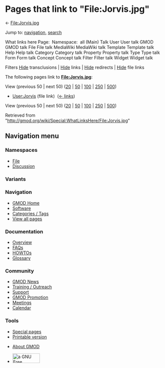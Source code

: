 <div id="mw-page-base" class="noprint">

</div>

<div id="mw-head-base" class="noprint">

</div>

<div id="content" class="mw-body" role="main">

<span id="top"></span>

<div id="mw-js-message" style="display:none;">

</div>



# <span dir="auto">Pages that link to "File:Jorvis.jpg"</span>

<div id="bodyContent">

<div id="contentSub">

← [File:Jorvis.jpg](/wiki/File:Jorvis.jpg "File:Jorvis.jpg")

</div>

<div id="jump-to-nav" class="mw-jump">

Jump to: [navigation](#mw-navigation), [search](#p-search)

</div>

<div id="mw-content-text">

What links here Page:  Namespace:  all (Main) Talk User User talk GMOD
GMOD talk File File talk MediaWiki MediaWiki talk Template Template talk
Help Help talk Category Category talk Property Property talk Type Type
talk Form Form talk Concept Concept talk Filter Filter talk Widget
Widget talk

Filters
[Hide](/mediawiki/index.php?title=Special:WhatLinksHere/File:Jorvis.jpg&hidetrans=1 "Special:WhatLinksHere/File:Jorvis.jpg")
transclusions \|
[Hide](/mediawiki/index.php?title=Special:WhatLinksHere/File:Jorvis.jpg&hidelinks=1 "Special:WhatLinksHere/File:Jorvis.jpg")
links \|
[Hide](/mediawiki/index.php?title=Special:WhatLinksHere/File:Jorvis.jpg&hideredirs=1 "Special:WhatLinksHere/File:Jorvis.jpg")
redirects \|
[Hide](/mediawiki/index.php?title=Special:WhatLinksHere/File:Jorvis.jpg&hideimages=1 "Special:WhatLinksHere/File:Jorvis.jpg")
file links

The following pages link to
**[File:Jorvis.jpg](/wiki/File:Jorvis.jpg "File:Jorvis.jpg")**:

View (previous 50 \| next 50)
([20](/mediawiki/index.php?title=Special:WhatLinksHere/File:Jorvis.jpg&limit=20 "Special:WhatLinksHere/File:Jorvis.jpg")
\|
[50](/mediawiki/index.php?title=Special:WhatLinksHere/File:Jorvis.jpg&limit=50 "Special:WhatLinksHere/File:Jorvis.jpg")
\|
[100](/mediawiki/index.php?title=Special:WhatLinksHere/File:Jorvis.jpg&limit=100 "Special:WhatLinksHere/File:Jorvis.jpg")
\|
[250](/mediawiki/index.php?title=Special:WhatLinksHere/File:Jorvis.jpg&limit=250 "Special:WhatLinksHere/File:Jorvis.jpg")
\|
[500](/mediawiki/index.php?title=Special:WhatLinksHere/File:Jorvis.jpg&limit=500 "Special:WhatLinksHere/File:Jorvis.jpg"))

- [User:Jorvis](/wiki/User:Jorvis "User:Jorvis") (file link) ‎
  <span class="mw-whatlinkshere-tools">([←
  links](/mediawiki/index.php?title=Special:WhatLinksHere&target=User%3AJorvis "Special:WhatLinksHere"))</span>

View (previous 50 \| next 50)
([20](/mediawiki/index.php?title=Special:WhatLinksHere/File:Jorvis.jpg&limit=20 "Special:WhatLinksHere/File:Jorvis.jpg")
\|
[50](/mediawiki/index.php?title=Special:WhatLinksHere/File:Jorvis.jpg&limit=50 "Special:WhatLinksHere/File:Jorvis.jpg")
\|
[100](/mediawiki/index.php?title=Special:WhatLinksHere/File:Jorvis.jpg&limit=100 "Special:WhatLinksHere/File:Jorvis.jpg")
\|
[250](/mediawiki/index.php?title=Special:WhatLinksHere/File:Jorvis.jpg&limit=250 "Special:WhatLinksHere/File:Jorvis.jpg")
\|
[500](/mediawiki/index.php?title=Special:WhatLinksHere/File:Jorvis.jpg&limit=500 "Special:WhatLinksHere/File:Jorvis.jpg"))

</div>

<div class="printfooter">

Retrieved from
"<http://gmod.org/wiki/Special:WhatLinksHere/File:Jorvis.jpg>"

</div>

<div id="catlinks" class="catlinks catlinks-allhidden">

</div>

<div class="visualClear">

</div>

</div>

</div>

<div id="mw-navigation">

## Navigation menu

<div id="mw-head">



<div id="left-navigation">

<div id="p-namespaces" class="vectorTabs" role="navigation"
aria-labelledby="p-namespaces-label">

### Namespaces

- <span id="ca-nstab-image"><a href="/wiki/File:Jorvis.jpg" accesskey="c"
  title="View the file page [c]">File</a></span>
- <span id="ca-talk"><a
  href="/mediawiki/index.php?title=File_talk:Jorvis.jpg&amp;action=edit&amp;redlink=1"
  accesskey="t"
  title="Discussion about the content page [t]">Discussion</a></span>

</div>

<div id="p-variants" class="vectorMenu emptyPortlet" role="navigation"
aria-labelledby="p-variants-label">

### 

### Variants[](#)

<div class="menu">

</div>

</div>

</div>

<div id="right-navigation">





</div>



</div>

</div>

</div>

<div id="mw-panel">

<div id="p-logo" role="banner">

<a href="/wiki/Main_Page"
style="background-image: url(http://gmod.org/images/GMOD-cogs.png);"
title="Visit the main page"></a>

</div>

<div id="p-Navigation" class="portal" role="navigation"
aria-labelledby="p-Navigation-label">

### Navigation

<div class="body">

- <span id="n-GMOD-Home">[GMOD Home](/wiki/Main_Page)</span>
- <span id="n-Software">[Software](/wiki/GMOD_Components)</span>
- <span id="n-Categories-.2F-Tags">[Categories /
  Tags](/wiki/Categories)</span>
- <span id="n-View-all-pages">[View all
  pages](/wiki/Special:AllPages)</span>

</div>

</div>

<div id="p-Documentation" class="portal" role="navigation"
aria-labelledby="p-Documentation-label">

### Documentation

<div class="body">

- <span id="n-Overview">[Overview](/wiki/Overview)</span>
- <span id="n-FAQs">[FAQs](/wiki/Category:FAQ)</span>
- <span id="n-HOWTOs">[HOWTOs](/wiki/Category:HOWTO)</span>
- <span id="n-Glossary">[Glossary](/wiki/Glossary)</span>

</div>

</div>

<div id="p-Community" class="portal" role="navigation"
aria-labelledby="p-Community-label">

### Community

<div class="body">

- <span id="n-GMOD-News">[GMOD News](/wiki/GMOD_News)</span>
- <span id="n-Training-.2F-Outreach">[Training /
  Outreach](/wiki/Training_and_Outreach)</span>
- <span id="n-Support">[Support](/wiki/Support)</span>
- <span id="n-GMOD-Promotion">[GMOD
  Promotion](/wiki/GMOD_Promotion)</span>
- <span id="n-Meetings">[Meetings](/wiki/Meetings)</span>
- <span id="n-Calendar">[Calendar](/wiki/Calendar)</span>

</div>

</div>

<div id="p-tb" class="portal" role="navigation"
aria-labelledby="p-tb-label">

### Tools

<div class="body">

- <span id="t-specialpages"><a href="/wiki/Special:SpecialPages" accesskey="q"
  title="A list of all special pages [q]">Special pages</a></span>
- <span id="t-print"><a
  href="/mediawiki/index.php?title=Special:WhatLinksHere/File:Jorvis.jpg&amp;printable=yes"
  rel="alternate" accesskey="p"
  title="Printable version of this page [p]">Printable version</a></span>

</div>

</div>

</div>

</div>

<div id="footer" role="contentinfo">

- <span id="footer-places-about">[About
  GMOD](/wiki/GMOD:About "GMOD:About")</span>

<!-- -->

- <span id="footer-copyrightico">[<img src="http://www.gnu.org/graphics/gfdl-logo-small.png" width="88"
  height="31" alt="a GNU Free Documentation License" />](http://www.gnu.org/licenses/fdl-1.3.html)</span>


<div style="clear:both">

</div>

</div>
